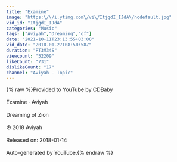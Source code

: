 ```yaml
---
title: "Examine"
image: "https:\/\/i.ytimg.com\/vi\/ItjgdI_IJdA\/hqdefault.jpg"
vid_id: "ItjgdI_IJdA"
categories: "Music"
tags: ["Aviyah","Dreaming","of"]
date: "2021-10-11T23:13:55+03:00"
vid_date: "2018-01-27T08:50:58Z"
duration: "PT3M34S"
viewcount: "52209"
likeCount: "731"
dislikeCount: "17"
channel: "Aviyah - Topic"
---
```

{% raw %}Provided to YouTube by CDBaby<br /><br />Examine · Aviyah<br /><br />Dreaming of Zion<br /><br />℗ 2018 Aviyah<br /><br />Released on: 2018-01-14<br /><br />Auto-generated by YouTube.{% endraw %}
